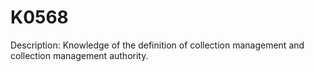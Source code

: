 # K0568
Description: Knowledge of the definition of collection management and collection management authority.
